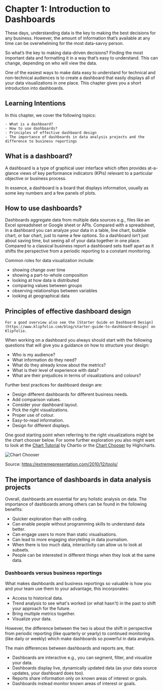 # Chapter 1: Introduction to Dashboards

These days, understanding data is the key to making the best decisions for any business. However, the amount of information that’s available at any time can be overwhelming for the most data-savvy person.

So what’s the key to making data-driven decisions? Finding the most important data and formatting it in a way that’s easy to understand. This can change, depending on who will view the data.

One of the easiest ways to make data easy to understand for technical and non-technical audiences is to create a dashboard that easily displays all of your data visualizations in one place. This chapter gives you a short introduction into dashboards.

## Learning Intentions

In this chapter, we cover the following topics:

```{admonition} Learning Intentions
- What is a dashboard?
- How to use dashboards?
- Principles of effective dashboard design
- The importance of dashboards in data analysis projects and the difference to business reportings
```

## What is a dashboard?

A dashboard is a type of graphical user interface which often provides at-a-glance views of key performance indicators (KPIs) relevant to a particular objective or business process.

In essence, a dashboard is a board that displays information, usually as some key numbers and a few panels of plots.

## How to use dashboards?

Dashboards aggregate data from multiple data sources e.g., files like an Excel spreadsheet or Google sheet or APIs. Compared with a spreadsheet, in a dashboard you can analyze your data in a table, line chart, bubble chart, or bar chart, just to name a few options. So a dashboard isn’t just about saving time, but seeing all of your data together in one place. Compared to a classical business report a dashboard sets itself apart as it shifts the perspective from a periodic reporting to a constant monitoring.

Common roles for data visualization include:

- showing change over time
- showing a part-to-whole composition
- looking at how data is distributed
- comparing values between groups
- observing relationships between variables
- looking at geographical data

## Principles of effective dashboard design


```{admonition} Further sources
For a good overview also see the [Starter Guide on Dashboard Design](https://www.klipfolio.com/blog/starter-guide-to-dashboard-design) on Klipfolio.
```

When working on a dashboard you always should start with the following questions that will give you a guidance on how to structure your design:

- Who is my audience?
- What information do they need?
- What do they already know about the metrics?
- What is their level of experience with data?
- What are their prejudices in terms of visualizations and colours?

Further best practices for dashboard design are:

- Design different dashboards for different business needs.
- Add comparison values.
- Consider your dashboard layout.
- Pick the right visualizations.
- Proper use of colour.
- Easy-to-read information.
- Design for different displays.

One good starting point when referring to the right visualizations might be the chart chooser below. For some further exploration you also might want to look at the [Chart Tutorial](https://chartio.com/learn/charts/how-to-choose-data-visualization/) by Chartio or the [Chart Chooser](https://www.highcharts.com/chartchooser/) by Highcharts.

![Chart Chooser](./ch1_files/chart_chooser.jpg)

Source: https://extremepresentation.com/2010/12/tools/

## The importance of dashboards in data analysis projects

Overall, dashboards are essential for any holistic analysis on data. The importance of dashboards among others can be found in the following benefits:

- Quicker exploration than with coding.
- Can enable people without programming skills to understand data better.
- Can engage users to more than static visualisations.
- Can lead to more engaging storytelling in data journalism.
- When there is too much data, interactivity can allow us to look at subsets.
- People can be interested in different things when they look at the same data.

### Dashboards versus business reportings

What makes dashboards and business reportings so valuable is how you and your team use them to your advantage, this incorporates:

- Access to historical data.
- Trend analysis to see what's worked (or what hasn't) in the past to shift your approach for the future.
- Bring multiple metrics together.
- Visualize your data.

However, the difference between the two is about the shift in perspective from periodic reporting (like quarterly or yearly) to continued monitoring (like daily or weekly) which make dashboards so powerful in data analysis.

The main differences between dashboards and reports are, that:

- Dashboards are interactive e.g., you can segment, filter, and visualize your data.
- Dashboards display live, dynamically updated data (as your data source updates, your dashboard does too).
- Reports share information only on known areas of interest or goals.
- Dashboards instead monitor known areas of interest or goals.
